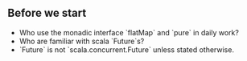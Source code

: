 ## Before we start

- <!-- .element: class="fragment" data-fragment-index="1" --> Who use the monadic interface `flatMap` and `pure` in daily work?
- <!-- .element: class="fragment" data-fragment-index="2" --> Who are familiar with scala `Future`s?
- <!-- .element: class="fragment" data-fragment-index="3" --> `Future` is not `scala.concurrent.Future` unless stated otherwise.